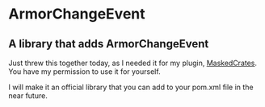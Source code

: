 # ArmorChangeEvent
## A library that adds ArmorChangeEvent

Just threw this together today, as I needed it for my plugin, [MaskedCrates](https://www.mc-market.org/resources/15729/).
You have my permission to use it for yourself.

I will make it an official library that you can add to your pom.xml file in the near future.
